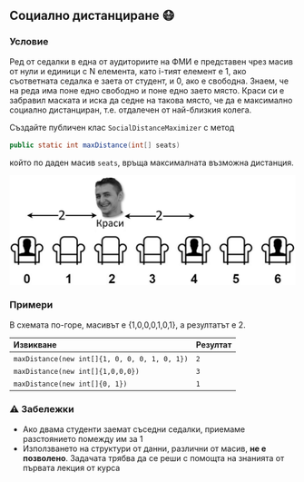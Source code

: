 ## Социално дистанциране :mask:

### Условие

Ред от седалки в една от аудиториите на ФМИ е представен чрез масив от нули и единици с N елемента, като i-тият елемент е 1, ако съответната седалка е заета от студент, и 0, ако е свободна. Знаем, че на реда има поне едно свободно и поне едно заето място. Краси си е забравил маската и иска да седне на такова място, че да е максимално социално дистанциран, т.е. отдалечен от най-близкия колега.

Създайте публичен клас `SocialDistanceMaximizer` с метод

```java
public static int maxDistance(int[] seats)
```

който по даден масив `seats`, връща максималната възможна дистанция.

![Row of seats](images/lab01.1-row-of-seats.png)

### Примери

В схемата по-горе, масивът е {1,0,0,0,1,0,1}, а резултатът е 2.

| Извикване                                     | Резултат |
|:----------------------------------------------|:-------- |
| `maxDistance(new int[]{1, 0, 0, 0, 1, 0, 1})` | `2`      |
| `maxDistance(new int[]{1,0,0,0})`             | `3`      |
| `maxDistance(new int[]{0, 1})`                | `1`      |

### :warning: Забележки

- Ако двама студенти заемат съседни седалки, приемаме разстоянието помежду им за 1
- Използването на структури от данни, различни от масив, **не е позволено**. Задачата трябва да се реши с помощта на знанията от първата лекция от курса
